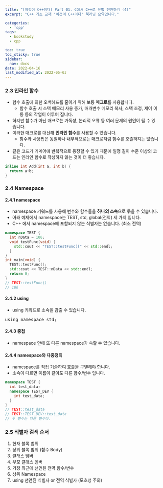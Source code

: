 ```yaml
---
title: "[이것이 C++이다] Part 01. C에서 C++로 문법 전환하기 (4)"
excerpt: "C++ 기초 교재 '이것이 C++이다' 북러닝 요약입니다."

categories:
  - 'cpp'
tags:
  - bookstudy
  - cpp

toc: true
toc_sticky: true
sidebar:
  nav: docs
date: 2022-04-16
last_modified_at: 2022-05-03
---
```


### 2.3 인라인 함수 

* 함수 호출에 의한 오버헤드를 줄이기 위해 보통 **매크로**를 사용합니다.
  * 함수 호출 시 스택 메모리 사용 증가, 매개변수 메모리 복사, 스택 조정, 제어 이동 등의 작업이 이루어 집니다.
* 하지만 함수가 아닌 매크로는 가독성, 논리적 오류 등 여러 문제의 원인이 될 수 있습니다.
* 이러한 매크로를 대신해 **인라인 함수**를 사용할 수 있습니다.
  * 함수와 사용법은 동일하나 내부적으로는 매크로처럼 함수를 호출하지는 않습니다.
* 같은 코드가 기계어에 반복적으로 등장할 수 있기 때문에 일정 길이 수준 이상의 코드는 인라인 함수로 작성하지 않는 것이 더 좋습니다.
```cpp
inline int Add(int a, int b) {
  return a+b;
}
```

### 2.4 Namespace

#### 2.4.1 namespace

* namespace 키워드를 사용해 변수와 함수들을 **하나의 소속**으로 묶을 수 있습니다.
* 아래 예제에서 namespace는 TEST, std, global(전역) 세 가지 입니다.
* C++ 에서 namespace에 포함되지 않는 식별자는 없습니다. (최소 전역)
```cpp
namespace TEST {
  int nData = 100;
  void testFunc(void) {
    std::cout << "TEST::testFunc()" << std::endl;
  }
}
int main(void) {
  TEST::testFunc();
  std::cout << TEST::nData << std::endl;
  return 0;
}
// TEST::testFunc()
// 100
```

#### 2.4.2 using 

* using 키워드로 소속을 감출 수 있습니다.
<pre>
using namespace std;
</pre>

#### 2.4.3 중첩 

* namespace 안에 또 다른 namespace가 속할 수 있습니다.

#### 2.4.4 namespace와 다중정의

* namespace를 직접 기술하여 호출을 구별해야 합니다.
* 소속이 다르면 이름이 같아도 다른 함수/변수 입니다.
```cpp
namespace TEST {
  int test_data;
  namespace TEST_DEV {
    int test_data;
  }
}
// TEST::test_data
// TEST::TEST_DEV::test_data 
// 두 변수는 다른 변수다.
```

### 2.5 식별자 검색 순서 

1. 현재 블록 범위 
2. 상위 블록 범위 (함수 Body)
3. 클래스 멤버
4. 부모 클래스 멤버
5. 가장 최근에 선언된 전역 함수/변수
6. 상위 Namespace
7. using 선언된 식별자 or 전역 식별자 (모호성 주의)
